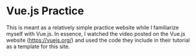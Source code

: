 # Vue.js Practice

This is meant as a relatively simple practice website while I familiarize myself with Vue.js. In essence, I watched the video posted on the Vue.js website (https://vuejs.org/) and used the code they include in their tutorial as a template for this site.
